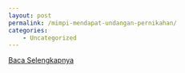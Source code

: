 ```yaml
---
layout: post
permalink: /mimpi-mendapat-undangan-pernikahan/
categories:
    - Uncategorized
---
```


[Baca Selengkapnya](/01)